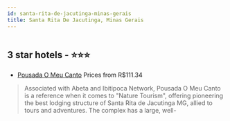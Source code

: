 ```yaml
---
id: santa-rita-de-jacutinga-minas-gerais
title: Santa Rita De Jacutinga, Minas Gerais
---
```


<center><img src="http://media.omnibees.com/Images/6852/Property/303181.JPG" alt="" /></center>


##  3 star hotels - ⭐️⭐️⭐️

-    [Pousada O Meu Canto](https://us.hurb.com/hotels/santa-rita-de-jacutinga/pousada-o-meu-canto-OMN-6852?cmp=18055) Prices from R$111.34
   > Associated with Abeta and Ibitipoca Network, Pousada O Meu Canto is a reference when it comes to "Nature Tourism", offering pioneering the best lodging structure of Santa Rita de Jacutinga MG, allied to tours and adventures.The complex has a large, well-
